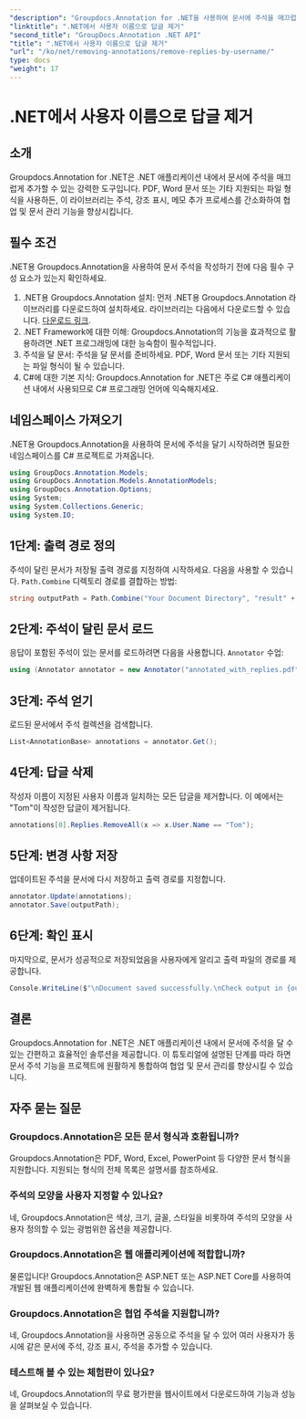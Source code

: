 ```yaml
---
"description": "Groupdocs.Annotation for .NET을 사용하여 문서에 주석을 매끄럽게 추가하는 방법을 알아보세요. 이 강력한 도구로 협업과 문서 관리를 강화하세요."
"linktitle": ".NET에서 사용자 이름으로 답글 제거"
"second_title": "GroupDocs.Annotation .NET API"
"title": ".NET에서 사용자 이름으로 답글 제거"
"url": "/ko/net/removing-annotations/remove-replies-by-username/"
type: docs
"weight": 17
---
```


# .NET에서 사용자 이름으로 답글 제거

## 소개
Groupdocs.Annotation for .NET은 .NET 애플리케이션 내에서 문서에 주석을 매끄럽게 추가할 수 있는 강력한 도구입니다. PDF, Word 문서 또는 기타 지원되는 파일 형식을 사용하든, 이 라이브러리는 주석, 강조 표시, 메모 추가 프로세스를 간소화하여 협업 및 문서 관리 기능을 향상시킵니다.
## 필수 조건
.NET용 Groupdocs.Annotation을 사용하여 문서 주석을 작성하기 전에 다음 필수 구성 요소가 있는지 확인하세요.
1. .NET용 Groupdocs.Annotation 설치: 먼저 .NET용 Groupdocs.Annotation 라이브러리를 다운로드하여 설치하세요. 라이브러리는 다음에서 다운로드할 수 있습니다. [다운로드 링크](https://releases.groupdocs.com/annotation/net/).
2. .NET Framework에 대한 이해: Groupdocs.Annotation의 기능을 효과적으로 활용하려면 .NET 프로그래밍에 대한 능숙함이 필수적입니다.
3. 주석을 달 문서: 주석을 달 문서를 준비하세요. PDF, Word 문서 또는 기타 지원되는 파일 형식이 될 수 있습니다.
4. C#에 대한 기본 지식: Groupdocs.Annotation for .NET은 주로 C# 애플리케이션 내에서 사용되므로 C# 프로그래밍 언어에 익숙해지세요.

## 네임스페이스 가져오기
.NET용 Groupdocs.Annotation을 사용하여 문서에 주석을 달기 시작하려면 필요한 네임스페이스를 C# 프로젝트로 가져옵니다.
```csharp
using GroupDocs.Annotation.Models;
using GroupDocs.Annotation.Models.AnnotationModels;
using GroupDocs.Annotation.Options;
using System;
using System.Collections.Generic;
using System.IO;
```
## 1단계: 출력 경로 정의
주석이 달린 문서가 저장될 출력 경로를 지정하여 시작하세요. 다음을 사용할 수 있습니다. `Path.Combine` 디렉토리 경로를 결합하는 방법:
```csharp
string outputPath = Path.Combine("Your Document Directory", "result" + Path.GetExtension("input.pdf"));
```
## 2단계: 주석이 달린 문서 로드
응답이 포함된 주석이 있는 문서를 로드하려면 다음을 사용합니다. `Annotator` 수업:
```csharp
using (Annotator annotator = new Annotator("annotated_with_replies.pdf"))
```
## 3단계: 주석 얻기
로드된 문서에서 주석 컬렉션을 검색합니다.
```csharp
List<AnnotationBase> annotations = annotator.Get();
```
## 4단계: 답글 삭제
작성자 이름이 지정된 사용자 이름과 일치하는 모든 답글을 제거합니다. 이 예에서는 "Tom"이 작성한 답글이 제거됩니다.
```csharp
annotations[0].Replies.RemoveAll(x => x.User.Name == "Tom");
```
## 5단계: 변경 사항 저장
업데이트된 주석을 문서에 다시 저장하고 출력 경로를 지정합니다.
```csharp
annotator.Update(annotations);
annotator.Save(outputPath);
```
## 6단계: 확인 표시
마지막으로, 문서가 성공적으로 저장되었음을 사용자에게 알리고 출력 파일의 경로를 제공합니다.
```csharp
Console.WriteLine($"\nDocument saved successfully.\nCheck output in {outputPath}.");
```
## 결론
Groupdocs.Annotation for .NET은 .NET 애플리케이션 내에서 문서에 주석을 달 수 있는 간편하고 효율적인 솔루션을 제공합니다. 이 튜토리얼에 설명된 단계를 따라 하면 문서 주석 기능을 프로젝트에 원활하게 통합하여 협업 및 문서 관리를 향상시킬 수 있습니다.
## 자주 묻는 질문
### Groupdocs.Annotation은 모든 문서 형식과 호환됩니까?
Groupdocs.Annotation은 PDF, Word, Excel, PowerPoint 등 다양한 문서 형식을 지원합니다. 지원되는 형식의 전체 목록은 설명서를 참조하세요.
### 주석의 모양을 사용자 지정할 수 있나요?
네, Groupdocs.Annotation은 색상, 크기, 글꼴, 스타일을 비롯하여 주석의 모양을 사용자 정의할 수 있는 광범위한 옵션을 제공합니다.
### Groupdocs.Annotation은 웹 애플리케이션에 적합합니까?
물론입니다! Groupdocs.Annotation은 ASP.NET 또는 ASP.NET Core를 사용하여 개발된 웹 애플리케이션에 완벽하게 통합될 수 있습니다.
### Groupdocs.Annotation은 협업 주석을 지원합니까?
네, Groupdocs.Annotation을 사용하면 공동으로 주석을 달 수 있어 여러 사용자가 동시에 같은 문서에 주석, 강조 표시, 주석을 추가할 수 있습니다.
### 테스트해 볼 수 있는 체험판이 있나요?
네, Groupdocs.Annotation의 무료 평가판을 웹사이트에서 다운로드하여 기능과 성능을 살펴보실 수 있습니다.